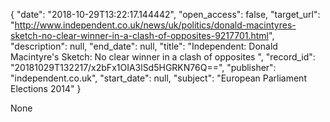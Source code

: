 {
  "date": "2018-10-29T13:22:17.144442", 
  "open_access": false, 
  "target_url": "http://www.independent.co.uk/news/uk/politics/donald-macintyres-sketch-no-clear-winner-in-a-clash-of-opposites-9217701.html", 
  "description": null, 
  "end_date": null, 
  "title": "Independent:  Donald Macintyre's Sketch: No clear winner in a clash of opposites ", 
  "record_id": "20181029T132217/x2bFx1OIA3lSd5HGRKN76Q==", 
  "publisher": "independent.co.uk", 
  "start_date": null, 
  "subject": "European Parliament Elections 2014"
}

None